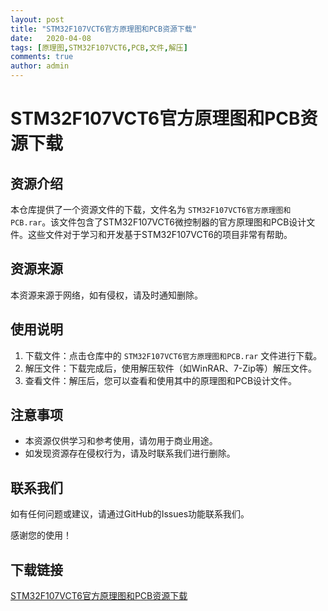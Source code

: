 ```yaml
---
layout: post
title: "STM32F107VCT6官方原理图和PCB资源下载"
date:   2020-04-08
tags: [原理图,STM32F107VCT6,PCB,文件,解压]
comments: true
author: admin
---
```

# STM32F107VCT6官方原理图和PCB资源下载

## 资源介绍

本仓库提供了一个资源文件的下载，文件名为 `STM32F107VCT6官方原理图和PCB.rar`。该文件包含了STM32F107VCT6微控制器的官方原理图和PCB设计文件。这些文件对于学习和开发基于STM32F107VCT6的项目非常有帮助。

## 资源来源

本资源来源于网络，如有侵权，请及时通知删除。

## 使用说明

1. 下载文件：点击仓库中的 `STM32F107VCT6官方原理图和PCB.rar` 文件进行下载。
2. 解压文件：下载完成后，使用解压软件（如WinRAR、7-Zip等）解压文件。
3. 查看文件：解压后，您可以查看和使用其中的原理图和PCB设计文件。

## 注意事项

- 本资源仅供学习和参考使用，请勿用于商业用途。
- 如发现资源存在侵权行为，请及时联系我们进行删除。

## 联系我们

如有任何问题或建议，请通过GitHub的Issues功能联系我们。

感谢您的使用！

## 下载链接

[STM32F107VCT6官方原理图和PCB资源下载](https://pan.quark.cn/s/e20dd6952f1b)